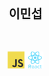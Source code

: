<h1 align="center">이민섭</h1>
<br/>

<br/>
<p align="center">
<img src="https://raw.githubusercontent.com/devicons/devicon/master/icons/javascript/javascript-original.svg" alt="javascript" width="40" height="40"/> 
<!-- <img src="https://raw.githubusercontent.com/devicons/devicon/master/icons/typescript/typescript-original.svg" alt="typescript" width="40" height="40"/> -->
<img src="https://raw.githubusercontent.com/devicons/devicon/master/icons/react/react-original-wordmark.svg" alt="react" width="40" height="40"/>
  <br/>
  <br/>


